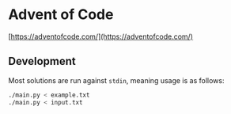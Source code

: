 # Advent of Code

[https://adventofcode.com/](https://adventofcode.com/)

## Development

Most solutions are run against `stdin`, meaning usage is as follows:

```sh
./main.py < example.txt
./main.py < input.txt
```

